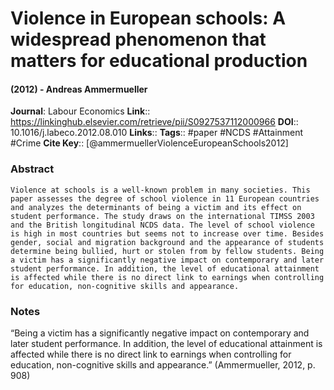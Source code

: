 # Violence in European schools: A widespread phenomenon that matters for educational production
#### (2012) - Andreas Ammermueller
**Journal**: Labour Economics
**Link**:: https://linkinghub.elsevier.com/retrieve/pii/S0927537112000966
**DOI**:: 10.1016/j.labeco.2012.08.010
**Links**:: 
**Tags**:: #paper #NCDS #Attainment #Crime 
**Cite Key**:: [@ammermuellerViolenceEuropeanSchools2012]

### Abstract

```
Violence at schools is a well-known problem in many societies. This paper assesses the degree of school violence in 11 European countries and analyzes the determinants of being a victim and its effect on student performance. The study draws on the international TIMSS 2003 and the British longitudinal NCDS data. The level of school violence is high in most countries but seems not to increase over time. Besides gender, social and migration background and the appearance of students determine being bullied, hurt or stolen from by fellow students. Being a victim has a significantly negative impact on contemporary and later student performance. In addition, the level of educational attainment is affected while there is no direct link to earnings when controlling for education, non-cognitive skills and appearance.
```

### Notes

“Being a victim has a significantly negative impact on contemporary and later student performance. In addition, the level of educational attainment is affected while there is no direct link to earnings when controlling for education, non-cognitive skills and appearance.” (Ammermueller, 2012, p. 908)